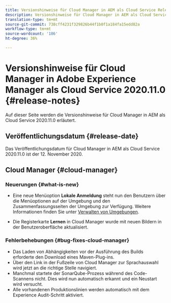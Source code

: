 ```yaml
---
title: Versionshinweise für Cloud Manager in AEM als Cloud Service Release 2020.11.0
description: Versionshinweise für Cloud Manager in AEM als Cloud Service Release 2020.11.0
translation-type: tm+mt
source-git-commit: 738cff4231f329826b44f1b0f1a184fa15edd82a
workflow-type: tm+mt
source-wordcount: '186'
ht-degree: 36%

---
```



# Versionshinweise für Cloud Manager in Adobe Experience Manager als Cloud Service 2020.11.0 {#release-notes}

Auf dieser Seite werden die Versionshinweise für Cloud Manager in AEM als Cloud Service 2020.11.0 erläutert.

## Veröffentlichungsdatum {#release-date}

Das Veröffentlichungsdatum für Cloud Manager in AEM als Cloud Service 2020.11.0 ist der 12. November 2020.

## Cloud Manager {#cloud-manager}

### Neuerungen {#what-is-new}

* Eine neue Menüoption **Lokale Anmeldung** steht nun den Benutzern über die Menüoptionen auf der Umgebung und den Zusammenfassungsseiten der Umgebung zur Verfügung.
Weitere Informationen finden Sie unter [Verwalten von Umgebungen](/help/implementing/cloud-manager/manage-environments.md##login-locally).

* Die Registerkarte **Lernen** in Cloud Manager wurde mit neuen Bildern in der Benutzeroberfläche aktualisiert.

### Fehlerbehebungen {#bug-fixes-cloud-manager}

* Das Laden von Abhängigkeiten vor der Ausführung des Builds erforderte den Download eines Maven-Plug-ins.
* Über den Link in der Fußzeile von Cloud Manager zur Sprachauswahl wird jetzt an die richtige Stelle navigiert.
* Manchmal startete der SonarQube-Prozess während des Code-Scannens nicht. Dies wird nun automatisch erkannt und ein Neustart wird versucht.
* Alle vorhandenen Produktionslinien werden automatisch mit dem Experience Audit-Schritt aktiviert.